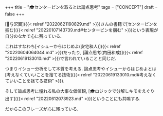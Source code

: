 +++
title = "🎓センターピンを取るとは論点思考"
tags = ["CONCEPT"]
draft = false
+++

[👨与沢翼]({{< relref "20220621190829.md" >}})さんの書籍で[センターピンを掴む]({{< relref "20220107143739.md#センターピンを掴む" >}})という表現が自分のなかで心に残っている.

これはすなわち[イシューからはじめよ(安宅和人)]({{< relref "20220604064044.md" >}})だったり, [論点思考(内田和成)]({{< relref "20220619133010.md" >}})で言われていることと同じだ.

つまりイシュー分析をして本質を考える. 論点思考やイシューからはじめよとは[考えなくていいことを捨てる技術]({{< relref "20220619133010.md#考えなくていいことを捨てる技術" >}}).

そして論点思考に憧れる私の大事な価値観, [🎓ロジックで分解しキモをえぐり出す]({{< relref "20220612073923.md" >}})ということにも共鳴する.

だからこのフレーズが心に残っている.
